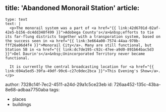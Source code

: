 title: 'Abandoned Monorail Station'
article:
  -
    type: text
    text: |
      <p>The monorail system was a part of <a href="{{ link:42d6701d-02af-42e5-b156-dc4dd348f499 }}">Adobega County's</a>&nbsp;efforts to tie its far-flung districts together with a transporation system, based on the success seen in <a href="{{ link:3e664a00-7574-44aa-970b-fff26a06d4f4 }}">Monorail City</a>. Many are still functional, but Station 5B in <a href="{{ link:dc7de195-c92c-47ee-a9d0-891b64bac5d3 }}">Del Daurin's</a>&nbsp;Unincorporated Territory never became functional.

      It is currently the central broadcasting location for <a href="{{ link:694a5ed5-39fa-49df-99c6-c27c0dec2bca }}">This Evening's Show</a>.</p>
author: 7328c14f-7ec2-4511-a24d-29a1c5ce23eb
id: 726aa452-135c-43ba-8e68-adbaa7750aba
tags:
  - places
  - buildings
